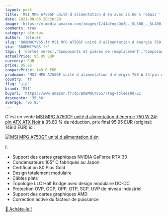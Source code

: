 ```yaml
---
layout: post
title: 'MSI MPG A750GF unité d alimentation d én avec 35.60 % rabais '
date: 2021-08-06 20:28:29
image: 'https://m.media-amazon.com/images/I/41afeqsQeZL._SL500_._SL400_.jpg'
comments: true
category: ofertas
author: 'tole.es'
slug: 'B08MWCYV65-fr MSI MPG A750GF unité d alimentation d énergie 750 W 24-pin...'
sku: 'B08MWCYV65-fr'
tags: [ 'Cartes mères','Composants et pièces de remplacement','Composants internes','Informatique','Mémoire','Mémoire externe','msi', ]
actualPrice: 95.95 EUR
currency: EUR
price: 95.95
comparePrice: 149.0 EUR
prodname: 'MSI MPG A750GF unité d alimentation d énergie 750 W 24-pin ATX ATX Noir'
country: 'fr'
flag: '🇫🇷'
brand: 'MSI'
buyurl: 'https://www.amazon.fr/dp/B08MWCYV65/?tag=tolees0d-21'
descuento: '35.60'
average: '95.95'
---
```


C'est en vente [MSI MPG A750GF unité d alimentation d énergie 750 W 24-pin ATX ATX Noir](https://www.amazon.fr/dp/B08MWCYV65/?tag=tolees0d-21)  à  35.60 % de réduction, prix final  95.95 EUR (original: 149.0 EUR) ici:

[![MSI MPG A750GF unité d alimentation d én](https://m.media-amazon.com/images/I/41afeqsQeZL._SL500_._SL400_.jpg)](https://www.amazon.fr/dp/B08MWCYV65/?tag=tolees0d-21)

ℹ️:

- Support des cartes graphiques NVIDIA GeForce RTX 30
- Condensateurs 105° C fabriqués au Japon
- Certification 80 Plus Gold
- Design totalement modulaire
- Câbles plats
- Topologie LLC Half Bridge avec design modulaire DC-DC
- Protection OVP, OCP, OPP, OTP, SCP, UVP de niveau industriel
- Support des cartes graphiques AMD
- Correction active du facteur de puissance

[🛒 Achète-le!!](https://www.amazon.fr/dp/B08MWCYV65/?tag=tolees0d-21)
